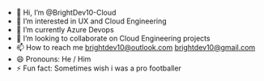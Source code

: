 - 👋 Hi, I’m @BrightDev10-Cloud
- 👀 I’m interested in UX and Cloud Engineering
- 🌱 I’m currently Azure Devops 
- 💞️ I’m looking to collaborate on Cloud Engineering projects
- 📫 How to reach me brightdev10@outlook.com brightdev10@gmail.com
- 😄 Pronouns: He / Him
- ⚡ Fun fact: Sometimes wish i was a pro footballer
<!---
BrightDev10-Cloud/BrightDev10-Cloud is a ✨ special ✨ repository because its `README.md` (this file) appears on your GitHub profile.
You can click the Preview link to take a look at your changes.
--->
